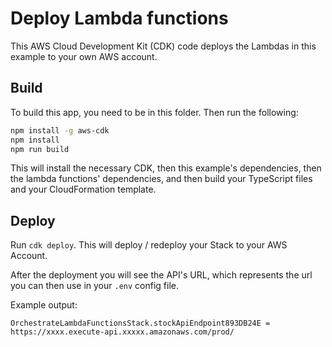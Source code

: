 # Deploy Lambda functions

This AWS Cloud Development Kit (CDK) code deploys the Lambdas in this example to your own AWS account.

## Build

To build this app, you need to be in this folder. Then run the following:

```bash
npm install -g aws-cdk
npm install
npm run build
```

This will install the necessary CDK, then this example's dependencies, then the lambda functions' dependencies, and then build your TypeScript files and your CloudFormation template.

## Deploy

Run `cdk deploy`. This will deploy / redeploy your Stack to your AWS Account.

After the deployment you will see the API's URL, which represents the url you can then use in your `.env` config file.

Example output:

```
OrchestrateLambdaFunctionsStack.stockApiEndpoint893DB24E = https://xxxx.execute-api.xxxxx.amazonaws.com/prod/
```
